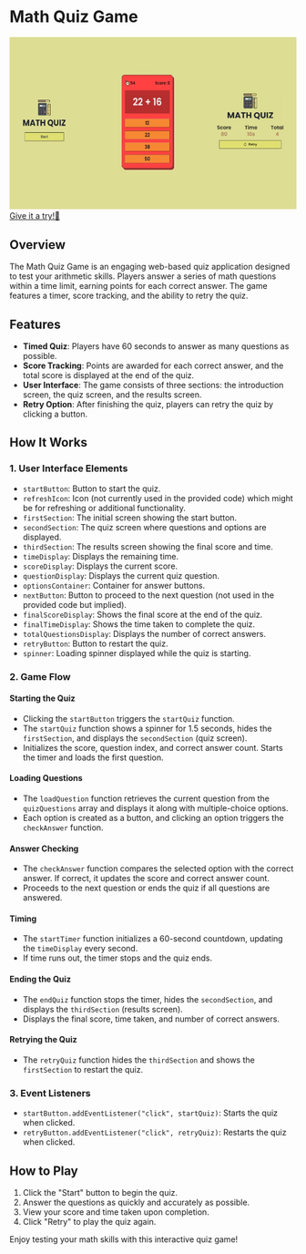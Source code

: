 # Math Quiz Game

<img src="./images/quiz-template.jpg">
<a href="https://vocal-brigadeiros-36cf97.netlify.app">Give it a try!🔗</a>

## Overview

The Math Quiz Game is an engaging web-based quiz application designed to test your arithmetic skills. Players answer a series of math questions within a time limit, earning points for each correct answer. The game features a timer, score tracking, and the ability to retry the quiz.

## Features

- **Timed Quiz**: Players have 60 seconds to answer as many questions as possible.
- **Score Tracking**: Points are awarded for each correct answer, and the total score is displayed at the end of the quiz.
- **User Interface**: The game consists of three sections: the introduction screen, the quiz screen, and the results screen.
- **Retry Option**: After finishing the quiz, players can retry the quiz by clicking a button.

## How It Works

### 1. **User Interface Elements**

- `startButton`: Button to start the quiz.
- `refreshIcon`: Icon (not currently used in the provided code) which might be for refreshing or additional functionality.
- `firstSection`: The initial screen showing the start button.
- `secondSection`: The quiz screen where questions and options are displayed.
- `thirdSection`: The results screen showing the final score and time.
- `timeDisplay`: Displays the remaining time.
- `scoreDisplay`: Displays the current score.
- `questionDisplay`: Displays the current quiz question.
- `optionsContainer`: Container for answer buttons.
- `nextButton`: Button to proceed to the next question (not used in the provided code but implied).
- `finalScoreDisplay`: Shows the final score at the end of the quiz.
- `finalTimeDisplay`: Shows the time taken to complete the quiz.
- `totalQuestionsDisplay`: Displays the number of correct answers.
- `retryButton`: Button to restart the quiz.
- `spinner`: Loading spinner displayed while the quiz is starting.

### 2. **Game Flow**

#### Starting the Quiz

- Clicking the `startButton` triggers the `startQuiz` function.
- The `startQuiz` function shows a spinner for 1.5 seconds, hides the `firstSection`, and displays the `secondSection` (quiz screen).
- Initializes the score, question index, and correct answer count. Starts the timer and loads the first question.

#### Loading Questions

- The `loadQuestion` function retrieves the current question from the `quizQuestions` array and displays it along with multiple-choice options.
- Each option is created as a button, and clicking an option triggers the `checkAnswer` function.

#### Answer Checking

- The `checkAnswer` function compares the selected option with the correct answer. If correct, it updates the score and correct answer count.
- Proceeds to the next question or ends the quiz if all questions are answered.

#### Timing

- The `startTimer` function initializes a 60-second countdown, updating the `timeDisplay` every second.
- If time runs out, the timer stops and the quiz ends.

#### Ending the Quiz

- The `endQuiz` function stops the timer, hides the `secondSection`, and displays the `thirdSection` (results screen).
- Displays the final score, time taken, and number of correct answers.

#### Retrying the Quiz

- The `retryQuiz` function hides the `thirdSection` and shows the `firstSection` to restart the quiz.

### 3. **Event Listeners**

- `startButton.addEventListener("click", startQuiz)`: Starts the quiz when clicked.
- `retryButton.addEventListener("click", retryQuiz)`: Restarts the quiz when clicked.

## How to Play

1. Click the "Start" button to begin the quiz.
2. Answer the questions as quickly and accurately as possible.
3. View your score and time taken upon completion.
4. Click "Retry" to play the quiz again.

Enjoy testing your math skills with this interactive quiz game!
